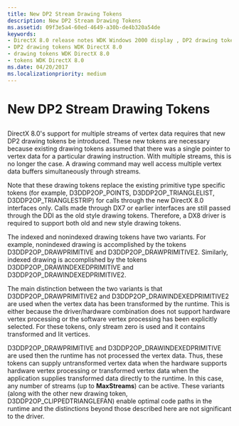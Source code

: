 ```yaml
---
title: New DP2 Stream Drawing Tokens
description: New DP2 Stream Drawing Tokens
ms.assetid: 09f3e5a4-60ed-4649-a30b-de4b320a54de
keywords:
- DirectX 8.0 release notes WDK Windows 2000 display , DP2 drawing tokens
- DP2 drawing tokens WDK DirectX 8.0
- drawing tokens WDK DirectX 8.0
- tokens WDK DirectX 8.0
ms.date: 04/20/2017
ms.localizationpriority: medium
---
```


# New DP2 Stream Drawing Tokens


## <span id="ddk_new_dp2_stream_drawing_tokens_gg"></span><span id="DDK_NEW_DP2_STREAM_DRAWING_TOKENS_GG"></span>


DirectX 8.0's support for multiple streams of vertex data requires that new DP2 drawing tokens be introduced. These new tokens are necessary because existing drawing tokens assumed that there was a single pointer to vertex data for a particular drawing instruction. With multiple streams, this is no longer the case. A drawing command may well access multiple vertex data buffers simultaneously through streams.

Note that these drawing tokens replace the existing primitive type specific tokens (for example, D3DDP2OP\_POINTS, D3DDP2OP\_TRIANGLELIST, D3DDP2OP\_TRIANGLESTRIP) for calls through the new DirectX 8.0 interfaces only. Calls made through DX7 or earlier interfaces are still passed through the DDI as the old style drawing tokens. Therefore, a DX8 driver is required to support both old and new style drawing tokens.

The indexed and nonindexed drawing tokens have two variants. For example, nonindexed drawing is accomplished by the tokens D3DDP2OP\_DRAWPRIMITIVE and D3DDP2OP\_DRAWPRIMITIVE2. Similarly, indexed drawing is accomplished by the tokens D3DDP2OP\_DRAWINDEXEDPRIMITIVE and D3DDP2OP\_DRAWINDEXEDPRIMITIVE2.

The main distinction between the two variants is that D3DDP2OP\_DRAWPRIMITIVE2 and D3DDP2OP\_DRAWINDEXEDPRIMITIVE2 are used when the vertex data has been transformed by the runtime. This is either because the driver/hardware combination does not support hardware vertex processing or the software vertex processing has been explicitly selected. For these tokens, only stream zero is used and it contains transformed and lit vertices.

D3DDP2OP\_DRAWPRIMITIVE and D3DDP2OP\_DRAWINDEXEDPRIMITIVE are used then the runtime has not processed the vertex data. Thus, these tokens can supply untransformed vertex data when the hardware supports hardware vertex processing or transformed vertex data when the application supplies transformed data directly to the runtime. In this case, any number of streams (up to **MaxStreams**) can be active. These variants (along with the other new drawing token, D3DDP2OP\_CLIPPEDTRIANGLEFAN) enable optimal code paths in the runtime and the distinctions beyond those described here are not significant to the driver.

 

 






